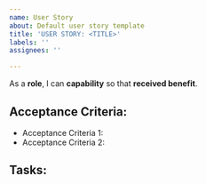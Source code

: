 ```yaml
---
name: User Story
about: Default user story template
title: 'USER STORY: <TITLE>'
labels: ''
assignees: ''

---
```


As a **role**, I can **capability** so that **received benefit**.

## Acceptance Criteria:

* Acceptance Criteria 1:
* Acceptance Criteria 2:

## Tasks:
